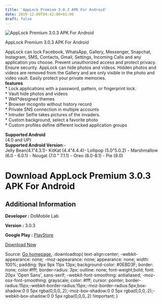 ```yaml
---
title: 'AppLock Premium 3.0.3 APK For Android'
date: 2019-12-09T04:42:00+01:00
draft: false
---
```


![AppLock Premium 3.0.3 APK For Android](https://i2.wp.com/apkhome.net/wp-content/uploads/2019/12/AppLock-Premium-3.0.3.png "AppLock Premium 3.0.3 APK For Android")

  

AppLock Premium 3.0.3 APK For Android

AppLock can lock Facebook, WhatsApp, Gallery, Messenger, Snapchat, Instagram, SMS, Contacts, Gmail, Settings, Incoming Calls and any application you choose. Prevent unauthorized access and protect privacy. Ensure security. AppLock can hide photos and videos. Hidden photos and videos are removed from the Gallery and are only visible in the photo and video vault. Easily protect your private memories.  
**features**  
\* Lock applications with a password, pattern, or fingerprint lock.  
\* Vault hide photos and videos  
\* Well\*designed themes  
\* Browser incognito without history record  
\* Private SNS connection in multiple accounts  
\* Intruder Selfie takes pictures of the invaders.  
\* Custom background, select a favorite photo  
\* Custom profiles define different locked application groups

**Supported Android**  
{4.0 and UP}  
**Supported Android Version**:-  
Jelly Bean(4.1"4.3.1)- KitKat (4.4"4.4.4)- Lollipop (5.0"5.0.2) - Marshmallow (6.0 - 6.0.1) - Nougat (7.0 " 7.1.1) - Oreo (8.0-8.1) - Pie (9.0)

Download AppLock Premium 3.0.3 APK For Android
==============================================

Additional Information
----------------------

**Developer :** DoMobile Lab

**Version :** 3.0.3

**Google Play :** [PlayStore](https://play.google.com/store/apps/details?id=com.domobile.applock)

  

[Download Now](https://store4app.co/post/applock-premium-3-0-3-apk-for-android_1575792163)

  
Source: [Go homepage.](https://store4app.co/post/applock-premium-3-0-3-apk-for-android_1575792163) .downloadtop{ text-align:center; -webkit-appearance: none; -moz-appearance: none; appearance: none; width: 100%; padding: 9px 9px 11px 13px; background-color: #0EBD3F; border: none; color:#fff; border-radius: 3px; outline: none; font-weight;bold; font: 20px 'Open Sans', sans-serif; -webkit-font-smoothing: antialiased; -moz-osx-font-smoothing: grayscale; color: #fff; cursor: pointer; border-radius:15px;-webkit-border-radius:15px;-moz-border-radius:5px;box-shadow:0 0 5px rgba(0,0,0,.2);-moz-box-shadow:0 0 5px rgba(0,0,0,.2);-webkit-box-shadow:0 0 5px rgba(0,0,0,.2) !important; }